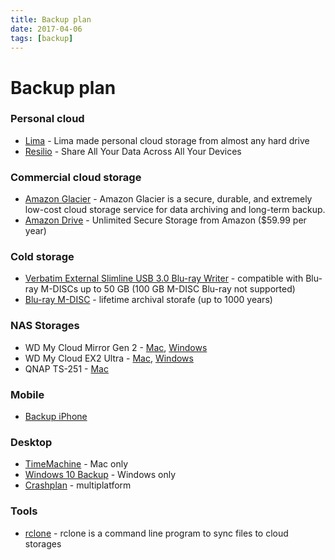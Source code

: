 ```yaml
---
title: Backup plan
date: 2017-04-06
tags: [backup]
---
```


# Backup plan

### Personal cloud

* [Lima](https://meetlima.com/) - Lima made personal cloud storage from almost any hard drive
* [Resilio](https://www.resilio.com/individuals/) - Share All Your Data Across All Your Devices

### Commercial cloud storage

* [Amazon Glacier](https://aws.amazon.com/glacier/) - Amazon Glacier is a secure, durable, and extremely low-cost cloud storage service for data archiving and long-term backup.
* [Amazon Drive](https://www.amazon.com/clouddrive/home) - Unlimited Secure Storage from Amazon ($59.99 per year)
 
### Cold storage

* [Verbatim External Slimline USB 3.0 Blu-ray Writer](http://www.verbatim-europe.co.uk/en/prod/external-slimline-blu-ray-writer-43890/) - compatible with Blu-ray M-DISCs up to 50 GB (100 GB M-DISC Blu-ray not supported)
* [Blu-ray M-DISC](http://www.verbatim-europe.co.uk/en/cat/mdisc-archival-media/) - lifetime archival storafe (up to 1000 years)

### NAS Storages

* WD My Cloud Mirror Gen 2 -  [Mac](http://mycloud.com/learn/?id=mycloudmirror#backup-mac), [Windows](http://mycloud.com/learn/?id=mycloudmirror#backup-windows)
* WD My Cloud EX2 Ultra - [Mac](http://mycloud.com/learn/?id=MyCloudEX2Ultra#backup-mac), [Windows](http://mycloud.com/learn/?id=MyCloudEX2Ultra#backup-windows)
* QNAP TS-251 - [Mac](https://www.qnap.com/en-us/how-to/tutorial/article/time-machine-support)

### Mobile

* [Backup iPhone](https://support.apple.com/en-us/HT203977)

### Desktop

* [TimeMachine](https://support.apple.com/en-us/HT201250) - Mac only
* [Windows 10 Backup](https://support.microsoft.com/en-us/help/17143/windows-10-back-up-your-files) - Windows only
* [Crashplan](https://www.crashplan.com/en-us/) - multiplatform

### Tools

* [rclone](https://rclone.org/) - rclone is a command line program to sync files to cloud storages